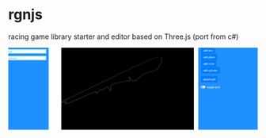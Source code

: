 # rgnjs
racing game library starter and editor based on Three.js (port from c#)

![Screenshot](rgn-img.PNG)
